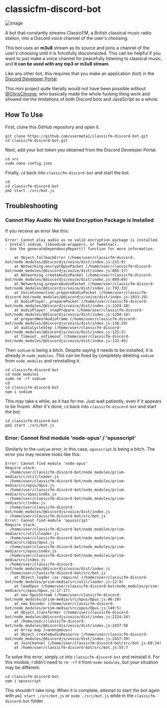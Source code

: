 # classicfm-discord-bot
![image](https://github.com/usermeta1/classicfm-discord-bot/assets/66704967/9e0d5bde-b57f-4474-b16e-a1ab552c119d)

A bot that constantly streams ClassicFM, a British classical music radio station, into a Discord voice channel of the user's choosing.

This bot uses an **m3u8** stream as its source and joins a channel of the user's choosing until it is forcefully disconnected. This can be helpful if you want to just make a voice channel for peacefully listening to classical music, and **it can be used with any mp3 or m3u8 stream**. 

Like any other bot, this requires that you make an application (bot) in the [Discord Developer Portal](https://discord.com/developers/applications).

This mini project quite literally would not have been possible without [@ChrisChrome](https://github.com/ChrisChrome), who basically made the whole fucking thing work and showed me the limitations of both Discord bots and JavaScript as a whole.

## How To Use
First, clone this GitHub repository and open it.
```
git clone https://github.com/usermeta1/classicfm-discord-bot.git
cd classicfm-discord-bot.git
```

Next, add your bot token you obtained from the Discord Developer Portal.
```
cd src
sudo nano config.json
```

Finally, `cd` back into `classicfm-discord-bot` and start the bot.
```
cd
cd classicfm-discord-bot
pm2 start ./src/bot.js
```

## Troubleshooting
### Cannot Play Audio: No Valid Encryption Package is Installed
If you receive an error like this:
```
Error: Cannot play audio as no valid encryption package is installed.
- Install sodium, libsodium-wrappers, or tweetnacl.
- Use the generateDependencyReport() function for more information.

    at Object.fallbackError (/home/user/classicfm-discord-bot/node_modules/@discordjs/voice/dist/index.js:215:9)
    at Networking.encryptOpusPacket (/home/user/classicfm-discord-bot/node_modules/@discordjs/voice/dist/index.js:885:17)
    at Networking.createAudioPacket (/home/user/classicfm-discord-bot/node_modules/@discordjs/voice/dist/index.js:869:69)
    at Networking.prepareAudioPacket (/home/user/classicfm-discord-bot/node_modules/@discordjs/voice/dist/index.js:793:33)
    at VoiceConnection.prepareAudioPacket (/home/user/classicfm-discord-bot/node_modules/@discordjs/voice/dist/index.js:1933:29)
    at AudioPlayer._preparePacket (/home/user/classicfm-discord-bot/node_modules/@discordjs/voice/dist/index.js:1324:18)
    at AudioPlayer._stepPrepare (/home/user/classicfm-discord-bot/node_modules/@discordjs/voice/dist/index.js:1294:14)
    at prepareNextAudioFrame (/home/user/classicfm-discord-bot/node_modules/@discordjs/voice/dist/index.js:136:29)
    at audioCycleStep (/home/user/classicfm-discord-bot/node_modules/@discordjs/voice/dist/index.js:125:3)
    at Timeout._onTimeout (/home/user/classicfm-discord-bot/node_modules/@discordjs/voice/dist/index.js:132:45)
```

Then `sodium` is being a bitch. Despite saying it needs to be installed, it is already in `node_modules`. This can be fixed by completely deleting `sodium` from `node_modules` and reinstalling it.
```
cd classicfm-discord-bot
cd node_modules
sudo rm -rf sodium
cd
cd classicfm-discord-bot
npm i sodium
```

This may take a while, as it has for me. Just wait patiently, even if it appears to be frozen. After it's done, `cd` back into `classicfm-discord-bot` and start the bot.
```
cd classicfm-discord-bot
pm2 start ./src/bot.js
```

### Error: Cannot find module 'node-opus' / 'opusscript'
Similarly to the `sodium` error, in this case, `opusscript` is being a bitch. The error you may receive looks like this:
```
Error: Cannot find module 'node-opus'
Require stack:
- /home/user/classicfm-discord-bot/node_modules/prism-media/src/util/loader.js
- /home/user/classicfm-discord-bot/node_modules/prism-media/src/opus/Opus.js
- /home/user/classicfm-discord-bot/node_modules/prism-media/src/opus/index.js
- /home/user/classicfm-discord-bot/node_modules/prism-media/src/index.js
- /home/user/classicfm-discord-bot/node_modules/@discordjs/voice/dist/index.js
- /home/user/classicfm-discord-bot/src/bot.js
Error: Cannot find module 'opusscript'
Require stack:
- /home/user/classicfm-discord-bot/node_modules/prism-media/src/util/loader.js
- /home/user/classicfm-discord-bot/node_modules/prism-media/src/opus/Opus.js
- /home/user/classicfm-discord-bot/node_modules/prism-media/src/opus/index.js
- /home/user/classicfm-discord-bot/node_modules/prism-media/src/index.js
- /home/user/classicfm-discord-bot/node_modules/@discordjs/voice/dist/index.js
- /home/user/classicfm-discord-bot/src/bot.js
    at Object.loader [as require] (/home/user/classicfm-discord-bot/node_modules/prism-media/src/util/loader.js:12:9)
    at loadOpus (/home/user/classicfm-discord-bot/node_modules/prism-media/src/opus/Opus.js:17:17)
    at new OpusStream (/home/user/classicfm-discord-bot/node_modules/prism-media/src/opus/Opus.js:46:10)
    at new Encoder (/home/user/classicfm-discord-bot/node_modules/prism-media/src/opus/Opus.js:149:5)
    at Object.transformer (/home/user/classicfm-discord-bot/node_modules/@discordjs/voice/dist/index.js:2224:24)
    at /home/user/classicfm-discord-bot/node_modules/@discordjs/voice/dist/index.js:2457:58
    at Array.map (<anonymous>)
    at Object.createAudioResource (/home/user/classicfm-discord-bot/node_modules/@discordjs/voice/dist/index.js:2457:39)
    at JoinChannel (/home/user/classicfm-discord-bot/src/bot.js:69:24)
    at /home/user/classicfm-discord-bot/src/bot.js:55:7
```

To solve this error, simply `cd` into `classicfm-discord-bot` and reinstall it. For this module, I didn't need to `rm -rf` it from `node-modules`, but your situation may be different.
```
cd classicfm-discord-bot
npm i opusscript
```

This shouldn't take long. When it is complete, attempt to start the bot again with `pm2 start ./src/bot.js` or `node ./src/bot.js` while in the `classicfm-discord-bot` folder.
